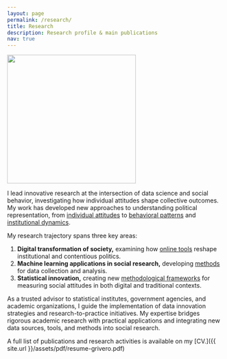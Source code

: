 ```yaml
---
layout: page
permalink: /research/
title: Research
description: Research profile & main publications
nav: true
---
```


<div class="profile float-right">
<img src="/assets/img/9.jpg" width=300px height="auto" class="img-fluid z-depth-1 rounded">
</div>

I lead innovative research at the intersection of data science and social behavior, investigating how individual attitudes shape collective outcomes. My work has developed new approaches to understanding political representation, from [individual attitudes](https://www.journals.uchicago.edu/doi/pdf/10.1086/709672) to [behavioral patterns](https://www.cambridge.org/core/journals/political-science-research-and-methods/article/rooting-out-corruption-or-rooting-for-corruption-the-heterogeneous-electoral-consequences-of-scandals/902FCB9C6DF2CCB1DB73E57AC07AD5D4) and [institutional dynamics](https://www.sciencedirect.com/science/article/abs/pii/S0176268015000592).

My research trajectory spans three key areas:
1. **Digital transformation of society,** examining how [online tools](https://www.amazon.com/Retooling-Politics-Digital-Shaping-Democracy/dp/1108419402) reshape institutional and contentious politics.
2. **Machine learning applications in social research,** developing [methods](https://journals.sagepub.com/doi/abs/10.1177/1525822X221107053) for data collection and analysis.
3. **Statistical innovation,** creating new [methodological frameworks](https://rsa.tandfonline.com/doi/abs/10.1080/21582041.2017.1325924) for measuring social attitudes in both digital and traditional contexts.

As a trusted advisor to statistical institutes, government agencies, and academic organizations, I guide the implementation of data innovation strategies and research-to-practice initiatives. My expertise bridges rigorous academic research with practical applications and integrating new data sources, tools, and methods into social research.

A full list of publications and research activities is available on my
[CV.]({{ site.url }}/assets/pdf/resume-grivero.pdf)
